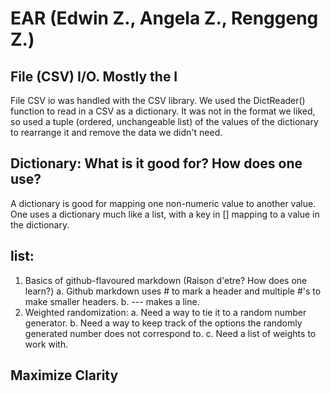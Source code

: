 # EAR (Edwin Z., Angela Z., Renggeng Z.)
## File (CSV) I/O. Mostly the I
File CSV io was handled with the CSV library. We used the DictReader() function to read in a CSV as a dictionary. It was not in the format we liked, so used a tuple (ordered, unchangeable list) of the values of the dictionary to rearrange it and remove the data we didn't need.
## Dictionary: What is it good for? How does one use?
A dictionary is good for mapping one non-numeric value to another value. One uses a dictionary much like a list, with a key in [] mapping to a value in the dictionary.
## list:
1. Basics of github-flavoured markdown (Raison d'etre? How does one learn?)
	a. Github markdown uses # to mark a header and multiple #'s to make smaller headers.
	b. --- makes a line.
2. Weighted randomization:
	a. Need a way to tie it to a random number generator.
	b. Need a way to keep track of the options the randomly generated number does not correspond to.
	c. Need a list of weights to work with.
## Maximize Clarity
